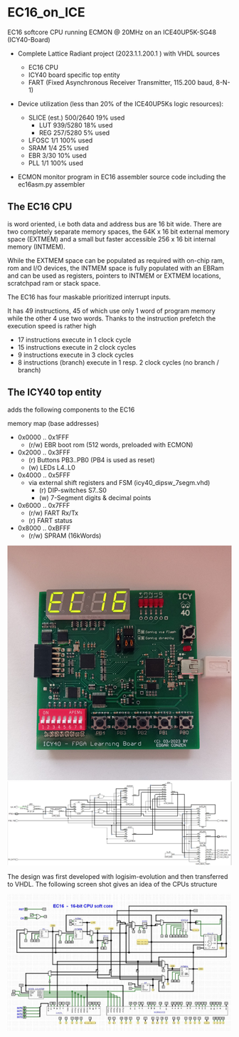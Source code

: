 # EC16_on_ICE
EC16 softcore CPU running ECMON @ 20MHz on an ICE40UP5K-SG48 (ICY40-Board)

* Complete Lattice Radiant project (2023.1.1.200.1 ) with VHDL sources
  * EC16 CPU
  * ICY40 board specific top entity
  * FART (Fixed Asynchronous Receiver Transmitter, 115.200 baud, 8-N-1)

* Device utilization (less than 20% of the ICE40UP5Ks logic resources):
  
  * SLICE (est.)     500/2640       19% used
    * LUT            939/5280         18% used
    * REG            257/5280          5% used
  * LFOSC              1/1           100% used
  * SRAM               1/4            25% used
  * EBR                3/30           10% used
  * PLL                1/1           100% used
   

* ECMON monitor program in EC16 assembler source code including the ec16asm.py assembler

## The EC16 CPU
is word oriented, i.e both data and address bus are 16 bit wide. There are two completely separate memory spaces, the 64K x 16 bit external memory space (EXTMEM) and a small but faster accessible 256 x 16 bit internal memory (INTMEM). 

While the EXTMEM space can be populated as required with on-chip ram, rom and I/O devices, the INTMEM space is fully populated with an EBRam and can be used as registers, pointers to INTMEM or EXTMEM locations, scratchpad ram or stack space.

The EC16 has four maskable prioritized interrupt inputs. 

It has 49 instructions, 45 of which use only 1 word of program memory while the other 4 use two words. 
Thanks to the instruction prefetch the execution speed is rather high
  * 17 instructions execute in 1 clock cycle
  * 15 instructions execute in 2 clock cycles
  * 9 instructions execute in 3 clock cycles
  * 8 instructions (branch) execute in 1 resp. 2 clock cycles (no branch / branch)

## The ICY40 top entity 
adds the following components to the EC16

memory map (base addresses)
  * 0x0000 .. 0x1FFF
    * (r/w) EBR boot rom (512 words, preloaded with ECMON)
  * 0x2000 .. 0x3FFF
	   * (r) Buttons PB3..PB0 (PB4 is used as reset)
	   * (w) LEDs L4..L0
  * 0x4000 .. 0x5FFF
    * via external shift registers and FSM (icy40_dipsw_7segm.vhd)
	     * (r) DIP-switches S7..S0
	     * (w) 7-Segment digits & decimal points
  * 0x6000 .. 0x7FFF
    * (r/w) FART Rx/Tx
    * (r)   FART status
  * 0x8000 .. 0xBFFF
	   * (r/w) SPRAM (16kWords)


![EC16 CPU running on ICY40](EC16%20on%20ICY40.jpg)
![Top of design](EC16_on_ICE_view.jpg)

The design was first developed with logisim-evolution and then transferred to VHDL. The following screen shot gives an idea of the CPUs structure

![EC16 in Logisim Evolution](/source/ec16_source/EC16%20Logisim%20Evolution%20top%20sheet.jpg)

